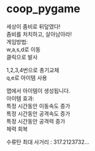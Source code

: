 # coop_pygame
세상이 좀비로 뒤덮였다!  
좀비를 처치하고, 살아남아라!  
게임방법:  
w,a,s,d로 이동  
클릭으로 발사  

1,2,3,4번으로 총기교체  
q,e로 아이템 사용  

맵에서 아이템이 생성됩니다.  
아이템 효과:  
특정 시간동안 이동속도 증가  
특정 시간동안 공격속도 증가  
특정 시간동안 공격력 증가  
체력 회복  

수류탄 최대 사거리 : 317.2123732...

